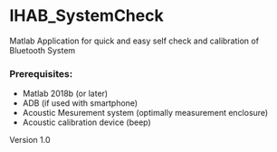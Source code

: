 # IHAB_SystemCheck #

Matlab Application for quick and easy self check and calibration of Bluetooth System 



### Prerequisites: ###
* Matlab 2018b (or later)
* ADB (if used with smartphone)
* Acoustic Mesurement system (optimally measurement enclosure)
* Acoustic calibration device (beep)

Version 1.0
